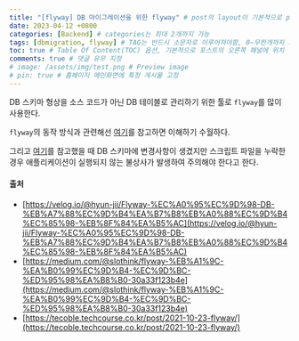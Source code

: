 ```yaml
---
title: "[flyway] DB 마이그레이션을 위한 flyway" # post의 layout이 기본적으로 post로 설정되어있어서 Front Matter에 따로 layout변수를 만들어 주지 않아도 됨
date: 2023-04-12 +0800
categories: [Backend] # categories는 최대 2개까지 가능
tags: [dbmigration, flyway] # TAG는 반드시 소문자로 이루어져야함, 0~무한개까지 지정 가능
toc: true # Table Of Content(TOC) 옵션, 기본적으로 포스트의 오른쪽 패널에 위치
comments: true # 댓글 유무 지정
# image: /assets/img/test.png # Preview image
# pin: true # 홈페이지 메인화면에 특정 게시물 고정
---
```


DB 스키마 형상을 소스 코드가 아닌 DB 테이블로 관리하기 위한 툴로 `flyway`를 많이 사용한다.

`flyway`의 동작 방식과 관련해선 [여기](https://velog.io/@hyun-jii/Flyway-%EC%A0%95%EC%9D%98-DB-%EB%A7%88%EC%9D%B4%EA%B7%B8%EB%A0%88%EC%9D%B4%EC%85%98-%EB%8F%84%EA%B5%AC)를 참고하면 이해하기 수월하다.


그리고 [여기](https://tecoble.techcourse.co.kr/post/2021-10-23-flyway/)를 참고했을 때 DB 스키마에 변경사항이 생겼지만 스크립트 파일을 누락한 경우 애플리케이션이 실행되지 않는 불상사가 발생하여 주의해야 한다고 한다.

#### 출처
- [https://velog.io/@hyun-jii/Flyway-%EC%A0%95%EC%9D%98-DB-%EB%A7%88%EC%9D%B4%EA%B7%B8%EB%A0%88%EC%9D%B4%EC%85%98-%EB%8F%84%EA%B5%AC](https://velog.io/@hyun-jii/Flyway-%EC%A0%95%EC%9D%98-DB-%EB%A7%88%EC%9D%B4%EA%B7%B8%EB%A0%88%EC%9D%B4%EC%85%98-%EB%8F%84%EA%B5%AC)
- [https://medium.com/@slothink/flyway-%EB%A1%9C-%EA%B0%99%EC%9D%B4-%EC%9D%BC-%ED%95%98%EA%B8%B0-30a33f123b4e](https://medium.com/@slothink/flyway-%EB%A1%9C-%EA%B0%99%EC%9D%B4-%EC%9D%BC-%ED%95%98%EA%B8%B0-30a33f123b4e)
- [https://tecoble.techcourse.co.kr/post/2021-10-23-flyway/](https://tecoble.techcourse.co.kr/post/2021-10-23-flyway/)